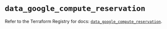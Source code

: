 # `data_google_compute_reservation`

Refer to the Terraform Registry for docs: [`data_google_compute_reservation`](https://registry.terraform.io/providers/hashicorp/google/5.27.0/docs/data-sources/compute_reservation).
